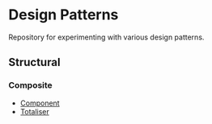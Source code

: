 ﻿# Design Patterns

Repository for experimenting with various design patterns.

## Structural

### Composite

* [Component](Structural/Composite/Component.md)
* [Totaliser](Structural/Composite/Totaliser.md)

<!--
To display PlantUML previews in Visual Studio Code:  
 1. Extensions (Ctrl+Shift+X) -> Install "PlantUML".
 2. Click the gear icon -> Extension Settings.
 3. "plantuml.server": "https://kroki.example.com/plantuml".
 4. Ctrl+Shift+V to view.
-->